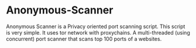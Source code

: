 # Anonymous-Scanner
Anonymous Scanner is a Privacy oriented port scanning script. This script is very simple. It uses tor network with proxychains. A multi-threaded (using concurrent) port scanner that scans top 100 ports of a websites.
